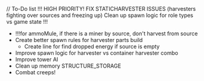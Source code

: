 // To-Do list
!!!
HIGH PRIORITY!
FIX STATICHARVESTER ISSUES (harvesters fighting over sources and freezing up)
Clean up spawn logic for role types vs game state
!!!

- !!!for ammoMule, if there is a miner by source, don't harvest from source
- Create better spawn rules for harvester parts build
  - Create line for find dropped energy if source is empty
- Improve spawn logic for harvester vs container harvester combo
- Improve tower AI
- Clean up memory STRUCTURE_STORAGE
- Combat creeps!

